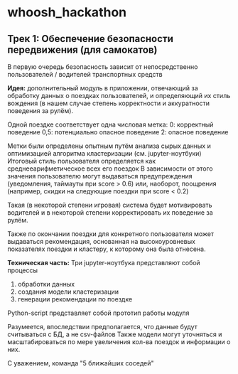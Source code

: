 # whoosh_hackathon
## Трек 1: Обеспечение безопасности передвижения (для самокатов)

В первую очередь безопасность зависит от непосредственно пользователей / водителей транспортных средств

**Идея:** дополнительный модуль в приложении, отвечающий за обработку данных о поездках пользователей, и определяющий их стиль вождения (в нашем случае степень корректности и аккуратности поведения за рулём).

Одной поездке соответствует одна числовая метка:
   0: корректный поведение
 0,5: потенциально опасное поведение
   2: опасное поведение

Метки были определены опытным путём анализа сырых данных и оптимизацией алгоритма кластеризации (см. jupyter-ноутбуки)
Итоговый стиль пользователя определяется как среднееарифметическое всех его поездок
В зависимости от этого значения пользователю могут выдаваться предупреждения (уведомления, таймауты при score > 0.6) или, наоборот, поощрения (например, скидки на следующие поездки при score < 0.2)

Такая (в некоторой степени игровая) система будет мотивировать водителей и в некоторой степени корректировать их поведение за рулём.

Также по окончании поездки для конкретного пользователя может выдаваться рекомендация, основанная на высокоуровневых показателях поездки и кластеру, к которому она была отнесена.

**Техническая часть:**
Три jupyter-ноутбука представляют собой процессы 
 1) обработки данных
 2) создания модели кластеризации
 3) генерации рекомендации по поездке

Python-script представляет собой прототип работы модуля

Разумеется, впоследствии предполагается, что данные будут считываться с БД, а не csv-файлов
Также модели могут уточняться и масштабироваться по мере увеличения кол-ва поездок и информации о них.

С уважением, команда "5 ближайших соседей"
